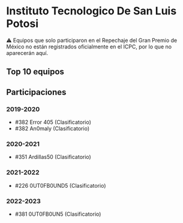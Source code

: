 # Instituto Tecnologico De San Luis Potosi

:warning: Equipos que solo participaron en el Repechaje del Gran Premio de México no están registrados oficialmente en el ICPC, por lo que no aparecerán aquí.

## Top 10 equipos


## Participaciones

### 2019-2020

- #382 Error 405 (Clasificatorio)
- #382 An0maly (Clasificatorio)

### 2020-2021

- #351 Ardillas50 (Clasificatorio)

### 2021-2022

- #226 0UT0FB0UND5 (Clasificatorio)

### 2022-2023

- #381 0UT0FB0UN5 (Clasificatorio)



